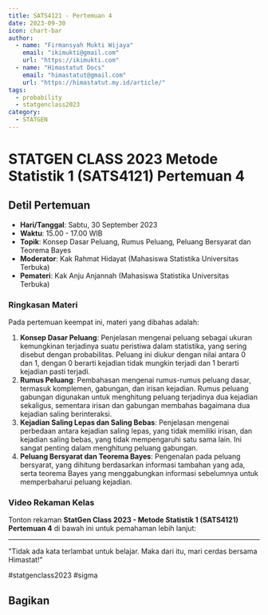 ```yaml
--- 
title: SATS4121 - Pertemuan 4
date: 2023-09-30
icon: chart-bar
author:
  - name: "Firmansyah Mukti Wijaya"
    email: "ikimukti@gmail.com"
    url: "https://ikimukti.com"
  - name: "Himastatut Docs"
    email: "himastatut@gmail.com"
    url: "https://himastatut.my.id/article/"
tags:
  - probability
  - statgenclass2023
category: 
  - STATGEN
--- 
```


# STATGEN CLASS 2023 Metode Statistik 1 (SATS4121) Pertemuan 4

## Detil Pertemuan

- **Hari/Tanggal**: Sabtu, 30 September 2023
- **Waktu**: 15.00 - 17.00 WIB
- **Topik**: Konsep Dasar Peluang, Rumus Peluang, Peluang Bersyarat dan Teorema Bayes
- **Moderator**: Kak Rahmat Hidayat (Mahasiswa Statistika Universitas Terbuka)
- **Pemateri**: Kak Anju Anjannah (Mahasiswa Statistika Universitas Terbuka)

### Ringkasan Materi
Pada pertemuan keempat ini, materi yang dibahas adalah:
1. **Konsep Dasar Peluang**: Penjelasan mengenai peluang sebagai ukuran kemungkinan terjadinya suatu peristiwa dalam statistika, yang sering disebut dengan probabilitas. Peluang ini diukur dengan nilai antara 0 dan 1, dengan 0 berarti kejadian tidak mungkin terjadi dan 1 berarti kejadian pasti terjadi.
2. **Rumus Peluang**: Pembahasan mengenai rumus-rumus peluang dasar, termasuk komplemen, gabungan, dan irisan kejadian. Rumus peluang gabungan digunakan untuk menghitung peluang terjadinya dua kejadian sekaligus, sementara irisan dan gabungan membahas bagaimana dua kejadian saling berinteraksi.
3. **Kejadian Saling Lepas dan Saling Bebas**: Penjelasan mengenai perbedaan antara kejadian saling lepas, yang tidak memiliki irisan, dan kejadian saling bebas, yang tidak mempengaruhi satu sama lain. Ini sangat penting dalam menghitung peluang gabungan.
4. **Peluang Bersyarat dan Teorema Bayes**: Pengenalan pada peluang bersyarat, yang dihitung berdasarkan informasi tambahan yang ada, serta teorema Bayes yang menggabungkan informasi sebelumnya untuk memperbaharui peluang kejadian.

### Video Rekaman Kelas
Tonton rekaman **StatGen Class 2023 - Metode Statistik 1 (SATS4121) Pertemuan 4** di bawah ini untuk pemahaman lebih lanjut:

<VidStack
  src="youtube/QpT5WdqIrrQ"
  title="StatGen Class 2023 - Metode Statistik 1 (SATS4121) Pertemuan 4"
/>

--- 

"Tidak ada kata terlambat untuk belajar. Maka dari itu, mari cerdas bersama Himastat!"

#statgenclass2023 #sigma


## Bagikan
<Share colorful />
<GitContributors />
<GitChangelog />